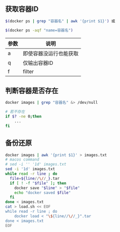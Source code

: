 <!--
 * @Description: 
 * @Version: 1.0
 * @Author: DaLao
 * @Email: dalao_li@163.com
 * @Date: 2021-03-15 10:21:24
 * @LastEditors: DaLao
 * @LastEditTime: 2022-01-12 20:00:49
-->


## 获取容器ID

```sh
$(docker ps | grep "容器名" | awk '{print $1}') 或

$(docker ps -aqf "name=容器名")
```

| 参数 | 说明                   |
| ---- | ---------------------- |
| a    | 即使容器没运行也能获取 |
| q    | 仅输出容器ID           |
| f    | filter                 |


## 判断容器是否存在

```sh
docker images | grep "容器名" &> /dev/null

# 若不存在
if $? -ne 0;then
    ...
fi
```

## 备份还原

```sh
docker images | awk '{print $1}' > images.txt
# macos command
# sed -i '' '1d' images.txt
sed -i '1d' images.txt
while read -r line ; do
  file=${line//\//_}.tar
  if [ ! -f "$file" ]; then
    docker save "$line" > "$file"
    echo "docker saved $file"
  fi
done < images.txt
cat > load.sh << EOF
while read -r line ; do
    docker load < "\${line//\//_}".tar
done < images.txt
EOF
```
